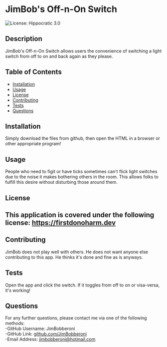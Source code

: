 # JimBob's Off-n-On Switch
![License: Hippocratic 3.0](https://img.shields.io/badge/License-Hippocratic_3.0-lightgrey.svg)

## Description

JimBob's Off-n-On Switch allows users the convenience of switching a light switch from off to on and back again as they please.

## Table of Contents

- [Installation](#installation)
- [Usage](#usage)
- [License](#license)
- [Contributing](#contributing)
- [Tests](#tests)
- [Questions](#questions)

## Installation

Simply download the files from github, then open the HTML in a browser or other appropriate program!

## Usage

People who need to figit or have ticks sometimes can't flick light switches due to the noise it makes bothering others in the room.  This allows folks to fulfill this desire without disturbing those around them.


## License


This application is covered under the following license: https://firstdonoharm.dev
---

## Contributing

JimBob does not play well with others.  He does not want anyone else contributing to this app.  He thinks it's done and fine as is anyways.

## Tests

Open the app and click the switch.  If it toggles from off to on or visa-versa, it's working!

## Questions

For any further questions, please contact me via one of the following methods: <br/>
-GitHub Username: JimBobberoni  <br/>
-GitHub Link: [github.com/JimBobberoni](github.com/JimBobberoni) <br/>
-Email Address: jimbobberoni@hotmail.com  <br/>
